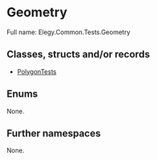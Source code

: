 ﻿
# Geometry

Full name: Elegy.Common.Tests.Geometry

## Classes, structs and/or records

* [PolygonTests](PolygonTests.md)

## Enums

None.

## Further namespaces

None.

